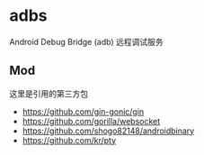 # adbs

Android Debug Bridge (adb) 远程调试服务

## Mod

这里是引用的第三方包

- https://github.com/gin-gonic/gin
- https://github.com/gorilla/websocket
- https://github.com/shogo82148/androidbinary
- https://github.com/kr/pty

